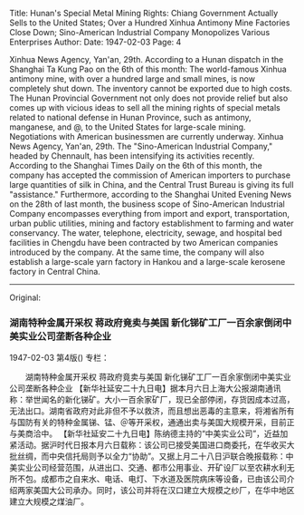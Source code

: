 Title: Hunan's Special Metal Mining Rights: Chiang Government Actually Sells to the United States; Over a Hundred Xinhua Antimony Mine Factories Close Down; Sino-American Industrial Company Monopolizes Various Enterprises
Author:
Date: 1947-02-03
Page: 4

Xinhua News Agency, Yan'an, 29th. According to a Hunan dispatch in the Shanghai Ta Kung Pao on the 6th of this month: The world-famous Xinhua antimony mine, with over a hundred large and small mines, is now completely shut down. The inventory cannot be exported due to high costs. The Hunan Provincial Government not only does not provide relief but also comes up with vicious ideas to sell all the mining rights of special metals related to national defense in Hunan Province, such as antimony, manganese, and @, to the United States for large-scale mining. Negotiations with American businessmen are currently underway.
Xinhua News Agency, Yan'an, 29th. The "Sino-American Industrial Company," headed by Chennault, has been intensifying its activities recently. According to the Shanghai Times Daily on the 6th of this month, the company has accepted the commission of American importers to purchase large quantities of silk in China, and the Central Trust Bureau is giving its full "assistance." Furthermore, according to the Shanghai United Evening News on the 28th of last month, the business scope of Sino-American Industrial Company encompasses everything from import and export, transportation, urban public utilities, mining and factory establishment to farming and water conservancy. The water, telephone, electricity, sewage, and hospital bed facilities in Chengdu have been contracted by two American companies introduced by the company. At the same time, the company will also establish a large-scale yarn factory in Hankou and a large-scale kerosene factory in Central China.



<hr /> 

Original: 


### 湖南特种金属开采权  蒋政府竟卖与美国  新化锑矿工厂一百余家倒闭中美实业公司垄断各种企业

1947-02-03
第4版()
专栏：

　　湖南特种金属开采权
    蒋政府竟卖与美国
    新化锑矿工厂一百余家倒闭中美实业公司垄断各种企业
    【新华社延安二十九日电】据本月六日上海大公报湖南通讯称：举世闻名的新化锑矿。大小一百余家矿厂，现已全部停闭，存货因成本过高，无法出口。湖南省政府对此非但不予以救济，而且想出恶毒的主意来，将湘省所有与国防有关的特种金属锑、锰、＠等开采权，通通出卖与美国大规模开采，目前正与美商洽中。
    【新华社延安二十九日电】陈纳德主持的“中美实业公司”，近益加紧活动。据沪时代日报本月六日载称：该公司已接受美国进口商委托，在华收买大批丝绸，而中央信托局则予以全力“协助”。又据上月二十八日沪联合晚报载称：中美实业公司经营范围，从进出口、交通、都市公用事业、开矿设厂以至农耕水利无所不包。成都市之自来水、电话、电灯、下水道及医院病床等设备，已由该公司介绍两家美国大公司承办。同时，该公司并将在汉口建立大规模之纱厂，在华中地区建立大规模之煤油厂。
